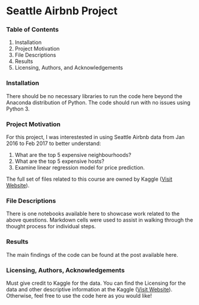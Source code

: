# Seattle Airbnb Project


### Table of Contents
1. Installation
2. Project Motivation
3. File Descriptions
4. Results
5. Licensing, Authors, and Acknowledgements

### Installation
There should be no necessary libraries to run the code here beyond the Anaconda distribution of Python. The code should run with no issues using Python 3.

### Project Motivation
For this project, I was interestested in using Seattle Airbnb data from Jan 2016 to Feb 2017 to better understand:

1. What are the top 5 expensive neighbourhoods?
2. What are the top 5 expensive hosts?
3. Examine linear regression model for price prediction.


The full set of files related to this course are owned by Kaggle ([Visit Website](https://www.kaggle.com/datasets/airbnb/seattle)).


### File Descriptions
There is one notebooks available here to showcase work related to the above questions. Markdown cells were used to assist in walking through the thought process for individual steps.


### Results
The main findings of the code can be found at the post available here.

### Licensing, Authors, Acknowledgements
Must give credit to Kaggle for the data. You can find the Licensing for the data and other descriptive information at the Kaggle ([Visit Website](https://www.kaggle.com/datasets/airbnb/seattle)). Otherwise, feel free to use the code here as you would like!
